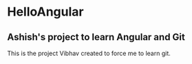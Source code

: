 # HelloAngular
## Ashish's project to learn Angular and Git

This is the project Vibhav created to force me to learn git.